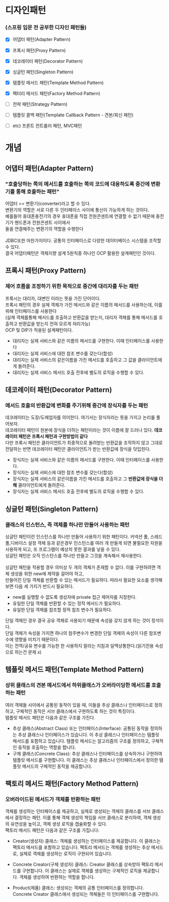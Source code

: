 # 디자인패턴
### (스프링 입문 전 공부한 디자인 패턴들)

- [x] 어댑터 패턴(Adapter Pattern)
- [x] 프록시 패턴(Proxy Pattern)
- [x] 데코레이터 패턴(Decorator Pattern)
- [x] 싱글턴 패턴(Singleton Pattern)
- [x] 템플릿 메서드 패턴(Template Method Pattern)
- [x] 팩터리 메서드 패턴(Factory Method Pattern)
- [ ] 전략 패턴(Strategy Pattern)
- [ ] 템플릿 콜백 패턴(Template Callback Pattern - 견본/회신 패턴)
- [ ] etc) 프론트 컨트롤러 패턴, MVC패턴


# 개념

## 어댑터 패턴(Adapter Pattern)
### "호출당하는 쪽의 메서드를 호출하는 쪽의 코드에 대응하도록 중간에 변환기를 통해 호출하는 패턴"
어댑터 == 변환기(converter)라고 할 수 있다.<br>
변환기의 역할은 서로 다른 두 인터페이스 사이에 통신이 가능하게 하는 것이다.<br>
예를들어 휴대폰충전기의 경우 휴대폰을 직접 전원콘센트에 연결할 수 없기 때문에 충전기가 핸드폰과 전원콘센트 사이에서<br>
둘을 연결해주는 변환기의 역할을 수행한다<br>
<br>
JDBC또한 마찬가지이다. 공통의 인터페이스로 다양한 데이터베이스 시스템을 조작할 수 있다.<br>
결국 어댑터패턴은 객체지향 설계 5원칙중 하나인 OCP 활용한 설계패턴인 것이다.

## 프록시 패턴(Proxy Pattern)
### 제어 흐름을 조정하기 위한 목적으로 중간에 대리자를 두는 패턴
프록시는 대리자, 대변인 이라는 뜻을 가진 단어이다.<br>
프록시 패턴의 경우 실제 객체가 가진 메서드와 같은 이름의 메서드를 사용하는데, 이를위해 인터페이스를 사용한다<br>
(실제 객체를통해 메서드를 호출하고 반환값을 받는지, 대리자 객체를 통해 메서드를 호출하고 반환값을 받는지 전혀 모르게 처리가능)<br>
OCP 및 DIP가 적용된 설계패턴이다.
- 대리자는 실제 서비스와 같은 이름의 메서드를 구현한다. 이때 인터페이스를 사용한다
- 대리자는 실제 서비스에 대한 참조 변수를 갖는다(합성)
- 대리자는 실제 서비스의 같은이름을 가진 메서드를 호출하고 그 값을 클라이언트에게 돌려준다.
- 대리자는 실제 서비스 메서드 호출 전후에 별도의 로직을 수행할 수 있다.<br>

## 데코레이터 패턴(Decorator Pattern)
### 메서드 호출의 반환값에 변화를 주기위해 중간에 장식자를 두는 패턴
데코레이터는 도장/도매업자를 의미한다. 여기서는 장식자라는 뜻을 가지고 논리룰 풀어보자.<br>
데코레이터 패턴이 원본에 장식을 더하는 패턴이라는 것이 이름에 잘 드러나 있다. <b>데코레이터 패턴은 프록시 패턴과 구현방법이 같다<br></b>
다만 프록시 패턴은 클라이언트가 최종적으로 돌려받는 반환값을 조작하지 않고 그대로 전달하는 반면 데코레이터 패턴은 클라이언트가 받는 반환값에 장식을 덧입힌다.
- 장식자는 실제 서비스와 같은 이름의 메서드를 구현한다. 이때 인터페이스를 사용한다.
- 장식자는 실제 서비스에 대한 참조 변수를 갖는다(합성)
- 장식자는 실제 서비스의 같은이름을 가진 메서드를 호출하고 그 <b>반환값에 장식을 더해</b> 클라이언트에게 돌려준다.
- 장식자는 실제 서비스 메서드 호출 전후에 별도의 로직을 수행할 수 있다.<br>

## 싱글턴 패턴(Singleton Pattern)
### 클래스의 인스턴스, 즉 객체를 하나만 만들어 사용하는 패턴
싱글턴 패턴이란 인스턴스를 하나만 만들어 사용하기 위한 패턴이다. 커넥션 풀, 스레드 풀,디바이스 설정 객체 등과 같은경우 인스턴스를 여러 개
만들게 되면 불필요한 자원을 사용하게 되고, 또 프로그램이 예상치 못한 결과를 낳을 수 있다.<br>
싱글턴 패턴은 오직 인스턴스를 하나만 만들고 그것을 계속해서 재사용한다.<br>
<br>
싱글턴 패턴을 적용할 경우 의미상 두 개의 객체가 존재할 수 없다. 이를 구현하려면 객체 생성을 위한 new에 제약을 걸어야 하고,<br>
만들어진 단일 객체를 반환할 수 있는 메서드가 필요하다. 따라서 필요한 요소를 생각해보면 다음 세 가지가 반드시 필요하다.
- new를 실행할 수 없도록 생성자에 private 접근 제어자를 지정한다.
- 유일한 단일 객체를 반환할 수 있는 정적 메서드가 필요하다.
- 유일한 단일 객체를 참조할 정적 참조 변수가 필요하다.<br>

단일 객체인 경우 결국 공유 객체로 사용되기 때문에 속성을 갖지 않게 하는 것이 정석이다.<br>
단일 객체가 속성을 가지면 하나의 참주변수가 변경한 단일 객체의 속성이 다른 참조변수에 영향을 미치기 때문이다.<br>
이는 전역/공유 변수를 가능한 한 사용하지 말라는 지침과 일맥상통한다.(읽기전용 속성으로 하는건 문제 x)<br>
## 템플릿 메서드 패턴(Template Method Pattern)
### 상위 클래스의 견본 메서드에서 하위클래스가 오버라이딩한 메서드를 호출하는 패턴
여러 객체들 사이에서 공통된 동작이 있을 때, 이들을 추상 클래스나 인터페이스로 정의하고, 구체적인 동작은 서브 클래스에서 구현하도록 하는 것이 특징이다.<br>
템플릿 메서드 패턴은 다음과 같은 구조를 가진다.
- 추상 클래스(Abstract Class) 또는 인터페이스(Interface): 공통된 동작을 정의하는 추상 클래스나 인터페이스가 있습니다. 이 추상 클래스나 인터페이스는 템플릿 메서드를 포함하고 있습니다. 템플릿 메서드는 알고리즘의 구조를 정의하고, 구체적인 동작을 호출하는 역할을 합니다.
- 구체 클래스(Concrete Class): 추상 클래스나 인터페이스를 상속하거나 구현하여 템플릿 메서드를 구현합니다. 이 클래스는 추상 클래스나 인터페이스에서 정의한 템플릿 메서드의 구체적인 동작을 제공합니다.

## 팩토리 메서드 패턴(Factory Method Pattern)
### 오버라이드된 메서드가 객체를 반환하는 패턴
객체를 생성하는 인터페이스를 제공하고, 실제로 생성되는 객체의 클래스를 서브 클래스에서 결정하는 패턴. 이를 통해 객체 생성의 책임을 서브 클래스로 분리하여, 객체 생성의 유연성을 높이고, 객체 생성 로직을 캡슐화할 수 있다.<br>
팩토리 메서드 패턴은 다음과 같은 구조를 가집니다:

- Creator(생성자) 클래스: 객체를 생성하는 인터페이스를 제공합니다. 이 클래스는 팩토리 메서드를 포함하고 있습니다. 팩토리 메서드는 객체를 생성하는 추상 메서드로, 실제로 객체를 생성하는 로직이 구현되어 있습니다.

- Concrete Creator(구체 생성자) 클래스: Creator 클래스를 상속받아 팩토리 메서드를 구현합니다. 이 클래스는 실제로 객체를 생성하는 구체적인 로직을 제공합니다. 객체를 생성하여 반환하는 역할을 합니다.

- Product(제품) 클래스: 생성되는 객체의 공통 인터페이스를 정의합니다. Concrete Creator 클래스에서 생성되는 객체들은 이 인터페이스를 구현합니다.